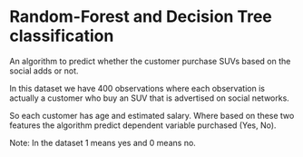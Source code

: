 # Random-Forest and Decision Tree classification

An algorithm to predict whether the customer purchase SUVs based on the social adds or not.

In this dataset we have 400 observations where each observation is actually a customer who buy an SUV that is advertised on social networks.

So each customer has age and estimated salary. Where based on these two features the algorithm predict dependent variable purchased (Yes, No).

Note: In the dataset 1 means yes and 0 means no.
